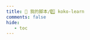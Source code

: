 ```yaml
---
title: 🏅 我的脚本/1️⃣ koko-learn
comments: false
hide:
   - toc
---
```


<div class="grid cards index-info" markdown>

</div>